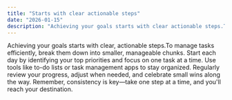 ```yaml
---
title: "Starts with clear actionable steps"
date: "2026-01-15"
description: "Achieving your goals starts with clear actionable steps.To manage tasks efficiently, break them down into smaller, manageable chunks."
---
```


Achieving your goals starts with clear, actionable steps.To manage tasks efficiently, break them down into smaller, manageable chunks. Start each day by identifying your top priorities and focus on one task at a time. Use tools like to-do lists or task management apps to stay organized. Regularly review your progress, adjust when needed, and celebrate small wins along the way. Remember, consistency is key—take one step at a time, and you'll reach your destination.  
